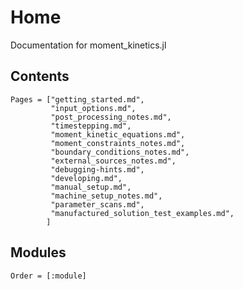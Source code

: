 # Home

Documentation for moment\_kinetics.jl

## Contents

```@contents
Pages = ["getting_started.md",
         "input_options.md",
         "post_processing_notes.md",
         "timestepping.md",
         "moment_kinetic_equations.md",
         "moment_constraints_notes.md",
         "boundary_conditions_notes.md",
         "external_sources_notes.md",
         "debugging-hints.md",
         "developing.md",
         "manual_setup.md",
         "machine_setup_notes.md",
         "parameter_scans.md",
         "manufactured_solution_test_examples.md",
        ]
```

## Modules

```@index
Order = [:module]
```
